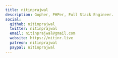 ```yaml
---
title: nitinprajwal
description: Gopher, PHPer, Full Stack Engineer.
social:
  github: nitinprajwal
  twitter: nitinprajwal
  email: nitinprajwal@gmail.com
  website: https://nitinr.live
  patreon: nitinprajwal
  paypal: nitinprajwal
---
```

